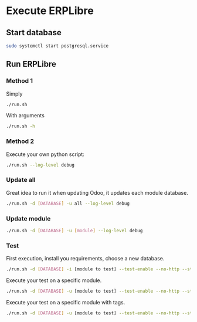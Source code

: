 # Execute ERPLibre

## Start database

```bash
sudo systemctl start postgresql.service
```

## Run ERPLibre

### Method 1

Simply

```bash
./run.sh
```

With arguments

```bash
./run.sh -h
```

### Method 2

Execute your own python script:

```bash
./run.sh --log-level debug
```

### Update all

Great idea to run it when updating Odoo, it updates each module database.

```bash
./run.sh -d [DATABASE] -u all --log-level debug
```

### Update module

```bash
./run.sh -d [DATABASE] -u [module] --log-level debug
```

### Test

First execution, install you requirements, choose a new database.

```bash
./run.sh -d [DATABASE] -i [module to test] --test-enable --no-http --stop-after-init --log-level=test
```

Execute your test on a specific module.

```bash
./run.sh -d [DATABASE] -u [module to test] --test-enable --no-http --stop-after-init --log-level=test
```

Execute your test on a specific module with tags.

```bash
./run.sh -d [DATABASE] -u [module to test] --test-enable --no-http --stop-after-init --log-level=test --test-tags [module_name][tags]
```

